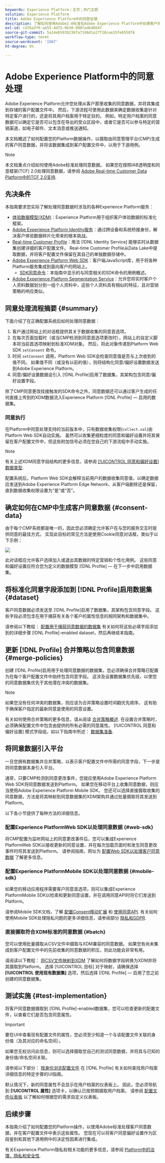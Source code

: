 ```yaml
---
keywords: Experience Platform；主页；热门主题
solution: Experience Platform
title: Adobe Experience Platform中的同意处理
description: 了解如何使用Adobe2.0标准在Adobe Experience Platform中处理客户同意信号。
exl-id: cd76a3f6-ae55-4d75-9b30-900fadb4664f
source-git-commit: 5a14eb5938236fa7186d1a27f28cee15fe6558f6
workflow-type: tm+mt
source-wordcount: '1567'
ht-degree: 0%

---
```


# Adobe Experience Platform中的同意处理

Adobe Experience Platform允许您处理从客户那里收集的同意数据，并将其集成到存储的客户配置文件中。 然后，下游流程可使用此数据来确定数据收集是针对特定客户进行的，还是将其用户档案用于特定目的。 例如，特定用户档案的同意数据可以确定它是否可以包含在导出的受众区段中，或者它是否可以参与特定的营销渠道，如电子邮件、文本消息或推送通知。

本文档概述了如何配置您的Platform数据操作，以摄取由同意管理平台(CMP)生成的客户同意数据，并将该数据集成到客户配置文件中，以用于下游用例。

>[!NOTE]
>
>本文档重点介绍如何使用Adobe标准处理同意数据。 如果您在按照IAB透明度和同意框架(TCF) 2.0处理同意数据，请参阅 [Adobe Real-time Customer Data Platform中的TCF 2.0支持](../iab/overview.md).

## 先决条件

本指南要求您实际了解处理同意数据时涉及的各种Experience Platform服务：

* [体验数据模型(XDM)](../../../../xdm/home.md)：Experience Platform用于组织客户体验数据的标准化框架。
* [Adobe Experience Platform Identity服务](../../../../identity-service/home.md)：通过跨设备和系统桥接身份，解决客户体验数据碎片化带来的根本挑战。
* [Real-time Customer Profile](../../../../profile/home.md)：用法 [!DNL Identity Service] 能够实时从数据集创建详细的客户配置文件。 Real-time Customer Profile从Data Lake中提取数据，并将客户配置文件保留在其自己的单独数据存储中。
* [Adobe Experience Platform Web SDK](../../../../edge/home.md)：客户端JavaScript库，用于将各种Platform服务集成到面向客户的网站上。
   * [SDK同意命令](../../../../edge/consent/supporting-consent.md)：本指南中显示的与同意相关的SDK命令的用例概述。
* [Adobe Experience Platform Segmentation Service](../../../../segmentation/home.md)：允许您将实时客户个人资料数据划分到一组个人资料中，这些个人资料具有相似的特征，且对营销策略的响应类似。

## 同意处理流程摘要 {#summary}

下面介绍了在正确配置系统后如何处理同意数据：

1. 客户通过网站上的对话框提供其关于数据收集的同意首选项。
1. 在每次页面加载时（或当CMP检测到同意首选项更改时），网站上的自定义脚本将当前首选项映射到标准XDM对象。 然后，将此对象传递到Platform Web SDK `setConsent` 命令。
1. 时间 `setConsent` 调用，Platform Web SDK会检查同意值是否与上次收到的值不同。 如果值不同（或没有以前的值），则将结构化同意/偏好设置数据发送到Adobe Experience Platform。
1. 同意/偏好设置数据会引入 [!DNL Profile]启用了数据集，其架构包含同意/偏好设置字段。

除了CMP同意更改挂接触发的SDK命令之外，同意数据还可以通过客户生成的任何直接上传到的XDM数据流入Experience Platform [!DNL Profile] — 启用的数据集。

### 同意执行

在Platform中同意处理支持的当前版本中，只有数据收集权限(`collect.val`)由Platform Web SDK自动实施。 虽然可以收集更细粒度的同意和偏好设置并将其保留在客户配置文件中，但这些附加信号必须在您自己的下游流程中手动实施。

>[!NOTE]
>
>有关上述XDM同意字段结构的更多信息，请参阅 [[!UICONTROL 同意和偏好设置] 数据类型](../../../../xdm/data-types/consents.md).

配置系统后，Platform Web SDK会解释当前用户的数据收集同意值，以确定数据应发送到Adobe Experience Platform Edge Network、从客户端删除还是保留，直到数据收集权限设置为“是”或“否”。

## 确定如何在CMP中生成客户同意数据 {#consent-data}

由于每个CMP系统都是唯一的，因此您必须确定允许客户在与您的服务交互时提供同意的最佳方式。 实现此目标的常见方法是使用Cookie同意对话框，类似于以下示例：

![](../../../images/governance-privacy-security/consent/adobe/overview/consent-dialog.png)

此对话框应允许客户选择加入或退出其数据的特定营销和个性化用例。 这些同意和偏好设置应符合您为定义的数据模型 [!DNL Profile] — 在下一步中启用数据集。

## 将标准化同意字段添加到 [!DNL Profile]启用数据集 {#dataset}

客户同意数据必须发送至 [!DNL Profile]启用了数据集，其架构包含同意字段。 这些字段必须包含在用于捕获有关各个客户的属性信息的相同架构和数据集中。

请参阅以下教程： [配置用于捕获同意数据的数据集](./dataset.md) 有关如何将这些必填字段添加到的详细步骤 [!DNL Profile]-enabled dataset，然后再继续本指南。

## 更新 [!DNL Profile] 合并策略以包含同意数据 {#merge-policies}

创建 [!DNL Profile]启用用于处理同意数据的数据集，您必须确保合并策略已配置为在每个客户配置文件中始终包含同意字段。 这涉及设置数据集优先级，以使您的同意数据集优先于其他潜在冲突的数据集。

>[!NOTE]
>
>如果您没有任何冲突的数据集，则应该为合并策略设置时间戳优先顺序。 这有助于确保客户指定的最新同意是使用的同意设置。

有关如何使用合并策略的更多信息，请从阅读 [合并策略概述](../../../../profile/merge-policies/overview.md). 在设置合并策略时，必须确保配置文件中包含由提供的所有必需的同意属性。 [!UICONTROL 同意和偏好设置] 模式字段组，如以下指南中所述： [数据集准备](./dataset.md).

## 将同意数据引入平台

一旦您拥有数据集并合并策略，以表示客户配置文件中所需的同意字段，下一步是将同意数据本身引入平台。

通常，只要CMP检测到同意更改事件，您就应使用Adobe Experience Platform Web SDK将同意数据发送到Platform。 如果您在移动平台上收集同意数据，则应当使用Adobe Experience Platform Mobile SDK。 您还可以选择直接摄取收集的同意数据，方法是将其映射到同意数据集的XDM架构并通过批量摄取将其发送到Platform。

以下各小节提供了每种方法的详细信息。

### 配置Experience PlatformWeb SDK以处理同意数据 {#web-sdk}

将CMP配置为监听网站上的同意更改事件后，您可以集成Experience PlatformWeb SDK以接收更新的同意设置，并在每次加载页面时和发生同意更改事件时将其发送到Platform。 请参阅指南，网址为 [配置Web SDK以处理客户同意数据](../sdk.md) 了解更多信息。

### 配置Experience PlatformMobile SDK以处理同意数据 {#mobile-sdk}

如果您的移动应用程序需要客户同意首选项，则可以集成Experience PlatformMobile SDK以检索和更新同意设置，并在调用同意API时将它们发送到Platform。

请参阅Mobile SDK文档，了解 [配置Consent移动扩展](https://aep-sdks.gitbook.io/docs/foundation-extensions/consent-for-edge-network) 和 [使用同意API](https://aep-sdks.gitbook.io/docs/foundation-extensions/consent-for-edge-network/api-reference). 有关如何使用Mobile SDK处理隐私问题的更多详细信息，请参阅部分 [隐私和GDPR](https://aep-sdks.gitbook.io/docs/resources/privacy-and-gdpr).

### 直接摄取符合XDM标准的同意数据 {#batch}

您可以使用批量摄取从CSV文件中摄取与XDM兼容的同意数据。 如果您有尚未集成到客户配置文件中的先前收集的同意数据的积压，则此功能会非常有用。

请阅读以下教程： [将CSV文件映射到XDM](../../../../ingestion/tutorials/map-csv/overview.md) 了解如何将数据字段转换为XDM并将其摄取到Platform。 选择 [!UICONTROL 目标] 对于映射，请确保选择 **[!UICONTROL 使用现有数据集]** 选项，然后选择 [!DNL Profile] — 启用了您之前创建的同意数据集。

## 测试实施 {#test-implementation}

将客户同意数据摄取到 [!DNL Profile]-enabled数据集，您可以检查更新的配置文件，以查看它们是否包含同意属性。

>[!IMPORTANT]
>
>要在UI中查看现有配置文件的属性，您必须至少知道一个与该配置文件关联的身份值（及其对应的命名空间）。
>
>如果您无权访问此信息，则可以选择摄取您自己的测试同意数据，并将其与已知的身份值/命名空间关联。

请参阅以下部分： [按身份浏览配置文件](../../../../profile/ui/user-guide.md#browse) 在 [!DNL Profile] 有关如何查找用户档案详细信息的特定步骤的UI指南。

默认情况下，新的同意属性不会显示在用户档案的仪表板上。 因此，您必须导航到 **[!UICONTROL 属性]** 选项卡，以确认已按预期摄取用户档案。 请参阅 [配置文件仪表板](../../../../profile/ui/profile-dashboard.md) 以了解如何根据您的需求自定义仪表板。

<!-- (To be included once CJM is GA)
## Handling consent in Customer Journey Management

If you are using Customer Journey Management, after confirming that your profiles and segments contain consent data, you can start honoring customer [marketing preferences](../../../../xdm/data-types/consents.md#marketing) when pulling segments from Platform. Specifically, profiles who have opted out of the email marketing preference should not be included in segments that are targeted for email campaigns.

Customer Journey Management can also send consent-change signals back to Platform. When a customer selects an "unsubscribe" link in an email message, the updated consent preference is sent to Platform and the appropriate profile attributes are updated accordingly.
-->

## 后续步骤

本指南介绍了如何配置您的Platform操作，以使用Adobe标准处理客户同意数据，并在客户配置文件中表示这些属性。 您现在可以将客户同意偏好设置作为区段鉴别和其他下游用例中的决定性因素进行集成。

有关Experience Platform隐私权相关功能的更多信息，请参阅 [Platform中的治理、隐私和安全性](../../overview.md).
